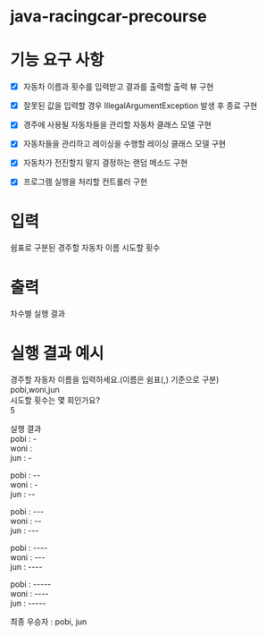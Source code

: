 # java-racingcar-precourse

# 기능 요구 사항
- [x] 자동차 이름과 횟수를 입력받고 결과를 출력할 출력 뷰 구현
- [x] 잘못된 값을 입력할 경우 IllegalArgumentException 발생 후 종료 구현
- [x] 경주에 사용될 자동차들을 관리할 자동차 클래스 모델 구현
- [x] 자동차들을 관리하고 레이싱을 수행할 레이싱 클래스 모델 구현
- [x] 자동차가 전진할지 말지 결정하는 랜덤 메소드 구현
- [x] 프로그램 실행을 처리할 컨트롤러 구현


# 입력
쉼표로 구분된 경주할 자동차 이름
시도할 횟수

# 출력
차수별 실행 결과

# 실행 결과 예시
경주할 자동차 이름을 입력하세요.(이름은 쉼표(,) 기준으로 구분)  
pobi,woni,jun  
시도할 횟수는 몇 회인가요?  
5

실행 결과  
pobi : -  
woni :  
jun : -

pobi : --  
woni : -  
jun : --

pobi : ---  
woni : --  
jun : ---

pobi : ----  
woni : ---  
jun : ----

pobi : -----  
woni : ----  
jun : -----

최종 우승자 : pobi, jun
